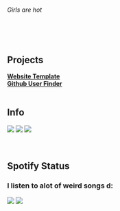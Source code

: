 <h6>Girls are hot</h6>
<br></br>
<h2>Projects</h2>
<div></div>
<b><a href="https://cased-vsc.github.io/websiteTemplate.html">Website Template</a></b>
<div></div>
<b><a href="https://cased-vsc.github.io/githubUserFinder.html">Github User Finder</a></b>
<br></br>
<h2>Info</h2>
<div>
<img src="https://lanyard-profile-readme.vercel.app/api/626848427736694795?theme=dark&bg=222024&animated=true&hideDiscrim=true&borderRadius=30px&idleMessage=In%20a%20shooter%F0%9F%98%81">
<img src="https://github-readme-stats.vercel.app/api/top-langs/?username=cased-vsc&count_private=true&theme=midnight-purple&layout=compact">
<img src="https://github-readme-stats.vercel.app/api?username=cased-vsc&show_icons=true&hide=issues,stars&theme=gotham">
</div>
<br></br>
<h2>Spotify Status</h2>
<h3>I listen to alot of weird songs d:</h3>
<img src="https://spotify-github-profile.vercel.app/api/view?uid=soloboyyeet&cover_image=true&theme=default">
<img src="https://readme-typing-svg.herokuapp.com?size=30&lines=Get+some+bitches.">